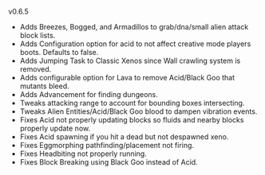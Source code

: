 v0.6.5

- Adds Breezes, Bogged, and Armadillos to grab/dna/small alien attack block lists. 
- Adds Configuration option for acid to not affect creative mode players boots. Defaults to false.
- Adds Jumping Task to Classic Xenos since Wall crawling system is removed.
- Adds configurable option for Lava to remove Acid/Black Goo that mutants bleed.
- Adds Advancement for finding dungeons.
- Tweaks attacking range to account for bounding boxes intersecting.
- Tweaks Alien Entities/Acid/Black Goo blood to dampen vibration events.
- Fixes Acid not properly updating blocks so fluids and nearby blocks properly update now.
- Fixes Acid spawning if you hit a dead but not despawned xeno.
- Fixes Eggmorphing pathfinding/placement not firing.
- Fixes Headbiting not properly running.
- Fixes Block Breaking using Black Goo instead of Acid.